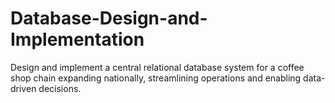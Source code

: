 # Database-Design-and-Implementation
Design and implement a central relational database system for a coffee shop chain expanding nationally, streamlining operations and enabling data-driven decisions.
